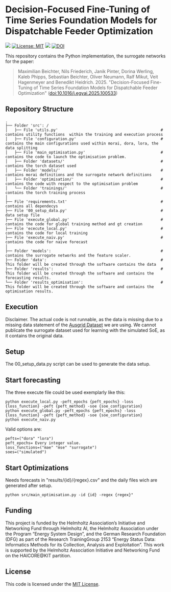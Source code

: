 # Decision-Focused Fine-Tuning of Time Series Foundation Models for Dispatchable Feeder Optimization

[![](https://img.shields.io/badge/Python-3.10+-blue.svg)](https://www.python.org/downloads/)
[![License: MIT](https://img.shields.io/badge/License-MIT-yellow.svg)](https://opensource.org/licenses/MIT)
[![](https://img.shields.io/badge/Contact-maximilian.beichter%40kit.edu-orange?label=Contact)](maximilian.beichter@kit.edu)
[![DOI](https://img.shields.io/badge/DOI-10.1016%2Fj.egyai.2025.100533-blue)](https://doi.org/10.1016/j.egyai.2025.100533)


This repository contains the Python implementation, the surrogate networks for the paper:
> Maximilian Beichter, Nils Friederich, Janik Pinter, Dorina Werling, Kaleb
Phipps, Sebastian Beichter, Oliver Neumann, Ralf Mikut, Veit Hagenmeyer and 
Benedikt Heidrich. 2025. "Decision-Focused Fine-Tuning of Time Series Foundation Models
for Dispatchable Feeder Optimization" ([doi:10.1016/j.egyai.2025.100533](https://doi.org/10.1016/j.egyai.2025.100533))

## Repository Structure

```plaintext
.
├── Folder 'src': /
│   ├── File 'utils.py'                                             # contains utility functions  within the training and execution process
│   ├── File 'configuration.py'                                     # contains the main configurations used within morai, dora, lora, the data splitting
│   ├── File 'main_optimisation.py'                                 # contains the code to launch the optimisation problem.
│   ├── Folder 'datasets/'                                          # contains the torch dataset used
│   ├── Folder 'models/'                                            # contains morai definitions and the surrogate network definitions
│   ├── Folder 'optimisation/'                                      # contains the code with respect to the optimisation problem
│   └── Folder 'trainings/'                                         # contains the torch training process
│ 
├── File 'requirements.txt'                                         # contains all dependecys
├── File '00_setup_data.py'                                         # data setup file
├── File 'execute_global.py'                                        # contains the code for global training method and gt creation
├── File 'ececute_local.py'                                         # contains the code for local training
├── File 'execute_naiv.py'                                          # contains the code for naive forecast
│ 
├── Folder 'models':                                                # contains the surrogate networks and the feature scaler. 
├── Folder 'data':                                                  # This folder will be created through the software contains the data
├── Folder 'results':                                               # This folder will be created through the software and contains the forecasting results.
└── Folder 'results_optimisation':                                  # This folder will be created through the software and contains the optimisation results. 
```

## Execution

Disclaimer. The actual code is not runnable, as the data is missing due to a missing data statement of the [Ausgrid Dataset](https://www.ausgrid.com.au/Industry/Our-Research/Data-to-share/Solar-home-electricity-data) we are using. We cannot publicate the surrogate dataset used for learning with the simulated SoE, as it contains the original data.

## Setup
The 00_setup_data.py script can be used to generate the data setup.

## Start forecasting
The three execute file could be used exemplarly like this:

```
python execute_local.py -peft_epochs {peft_epochs} -loss {loss_function} -peft {peft_method} -soe {soe_configuration}
python execute_global.py -peft_epochs {peft_epochs} -loss {loss_function} -peft {peft_method} -soe {soe_configuration}
python execute_naiv.py
```

Valid options are:

```
pefts=("dora" "lora")
peft_epochs= Every integer value.
loss_functions=("mae" "mse" "surrogate")
soes=("simulated")
```

## Start Optimizations

Needs forecasts in "results/{id}/{regex}.csv" and the daily files wich are generated after setup.

```
python src/main_optimisation.py -id {id} -regex {regex}"
```

## Funding

This project is funded by the Helmholtz Association’s Initiative and Networking Fund through Helmholtz AI, the Helmholtz Association under the Program “Energy System Design”, and the German Research Foundation (DFG) as part of the Research TrainingGroup 2153 “Energy Status Data: Informatics Methods for its Collection, Analysis and Exploitation”. This work is supported by the Helmholtz Association Initiative and Networking Fund on the HAICORE@KIT partition.

## License

This code is licensed under the [MIT License](LICENSE).

